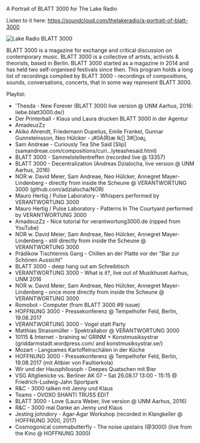 A Portrait of BLATT 3000 for The Lake Radio

Listen to it here: https://soundcloud.com/thelakeradio/a-portrait-of-blatt-3000

![Lake Radio BLATT 3000](/blatt3000-lake-radio/blatt3000-lake-radio.jpg)

BLATT 3000 is a magazine for exchange and critical discussion on contemporary music. BLATT 3000 is a collective of artists, activists & theorists, based in Berlin. BLATT 3000 started as a magazine in 2014 and has held two self-organised festivals since then. This program holds a long list of recordings compiled by BLATT 3000 - recordings of compositions, sounds, conversations, concerts, that in some way represent BLATT 3000.

Playlist:

- 'Thesda - New Forever (BLATT 3000 live version @ UNM Aarhus, 2016: liebe.blatt3000.de/)
- Der Printerball - Klaus und Laura drucken BLATT 3000 in der Agentur
- AmadeuzZz
- Akiko Ahrendt, Friedemann Dupelius, Emile Frankel, Gunnar Gunnsteinsson, Neo Hülcker - ¡#0À(R)æ Ik[] 3#[]oø¿
- Sam Andreae - Curiously Tea She Said [Slip]
(samandreae.com/compositions/curi…lyteashesaid.html)
- BLATT 3000 - Sammelstellentreffen (recorded live @ 13357)
- BLATT 3000 - Decentralization (Andreas Dzialocha, live version @ UNM Aarhus, 2016)
- NOR w. David Meier, Sam Andreae, Neo Hülcker, Annegret
Mayer-Lindenberg - directly from inside the Scheune @ VERANTWORTUNG 3000 (github.com/adzialocha/NOR)
- Mauro Hertig / Pulse Laboratory - Whispers performed by VERANTWORTUNG 3000
- Mauro Hertig / Pulse Laboratory - Patterns In The Courtyard performed by VERANTWORTUNG 3000
- AmadeuzZz - Nice tutorial for verantwortung3000.de (ripped from YouTube)
- NOR w. David Meier, Sam Andreae, Neo Hülcker, Annegret Mayer-Lindenberg - still directly from inside the Scheune @ VERANTWORTUNG 3000
- Prädikow Tischtennis Gang - Chillen an der Platte vor der "Bar zur Schönen Aussicht"
- BLATT 3000 - deep hang out am Schreibtisch
- VERANTWORTUNG 3000 - What is it?, live out of Musikhuset Aarhus, UNM 2016
- NOR w. David Meier, Sam Andreae, Neo Hülcker, Annegret Mayer-Lindenberg - once more directly from inside the Scheune @ VERANTWORTUNG 3000 
- Romobot - Computer (from BLATT 3000 #9 issue)
- HOFFNUNG 3000 - Pressekonferenz @ Tempelhofer Feld, Berlin, 19.08.2017
- VERANTWORTUNG 3000 - Vogel statt Party
- Matthias Strassmüller - Spektrallabor @ VERANTWORTUNG 3000
- 10115 & Internet - braining w/ GRINM + Konstmusiksystrar (griddarmstadt.wordpress.com/ and konstmusiksystrar.se/)
- Mozart - Langsames Kartoffelnschälen in der Küche
- HOFFNUNG 3000 - Pressekonferenz @ Tempelhofer Feld, Berlin, 19.08.2017 (mit Altbier von Faultierkola)
- Wir und der Hausphilosoph - Deepes Quatschen mit Bier
- VSG Altglienicke vs. Berliner AK 07 – Sat 26.08.17 13:00 - 15:15 @ Friedrich-Ludwig-Jahn Sportpark
- R&C - 3000 talken mit Jenny und Klaus
- Teams - OVOXO SHANTI TRUSS EDIT
- BLATT 3000 - Love (Laura Weber, live version @ UNM Aarhus, 2016)
- R&C - 3000 mal Danke an Jenny und Klaus
- Jesting johndory - Agar-Agar Workshop (recorded in Klangkeller @ HOFFNUNG 3000, 2017)
- Cosmogonical commabutterfly - The noise upstairs (@3000) (live from the Kino @ HOFFNUNG 3000)
